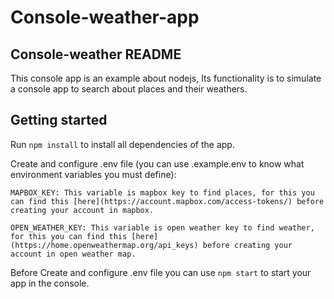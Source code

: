 # Console-weather-app

## Console-weather README

This console app is an example about nodejs, Its functionality is to simulate a console app to search about places and their weathers.

## Getting started

Run `npm install` to install all dependencies of the app.

Create and configure .env file (you can use .example.env to know what environment variables you must define):

    MAPBOX_KEY: This variable is mapbox key to find places, for this you can find this [here](https://account.mapbox.com/access-tokens/) before creating your account in mapbox.

    OPEN_WEATHER_KEY: This variable is open weather key to find weather, for this you can find this [here](https://home.openweathermap.org/api_keys) before creating your account in open weather map.

Before Create and configure .env file you can use `npm start` to start your app in the console.
